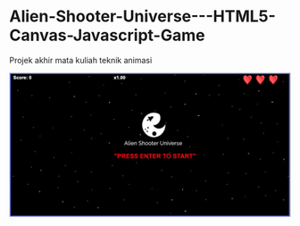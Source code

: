 # Alien-Shooter-Universe---HTML5-Canvas-Javascript-Game
Projek akhir mata kuliah teknik animasi

![alt text](https://raw.githubusercontent.com/derrylieyanto/Alien-Shooter-Universe---HTML5-Canvas-Javascript-Game/master/images/awal.png)
